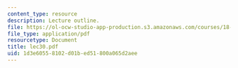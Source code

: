 ```yaml
---
content_type: resource
description: Lecture outline.
file: https://ol-ocw-studio-app-production.s3.amazonaws.com/courses/18-443-statistics-for-applications-fall-2003/1d3e60558102d01bed51800a065d2aee_lec30.pdf
file_type: application/pdf
resourcetype: Document
title: lec30.pdf
uid: 1d3e6055-8102-d01b-ed51-800a065d2aee
---
```

